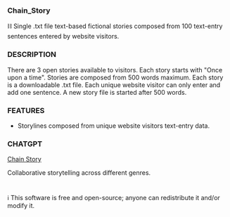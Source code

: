 ### Chain_Story
⛓️ Single .txt file text-based fictional stories composed from 100 text-entry sentences entered by website visitors.

### DESCRIPTION

There are 3 open stories available to visitors. Each story starts with "Once upon a time". Stories are composed from 500 words maximum. Each story is a downloadable .txt file. Each unique website visitor can only enter and add one sentence. A new story file is started after 500 words.

### FEATURES 

- Storylines composed from unique website visitors text-entry data.

### CHATGPT

[Chain Story](https://chat.openai.com/g/g-azMoj9cY6-chain-story)

Collaborative storytelling across different genres.

#

ℹ️ This software is free and open-source; anyone can redistribute it and/or modify it.
